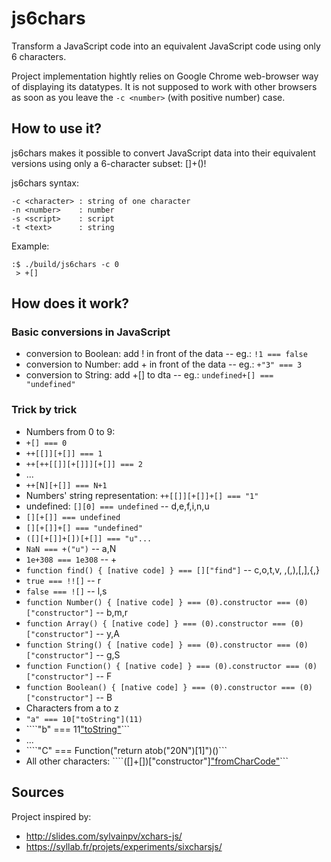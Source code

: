 # js6chars
Transform a JavaScript code into an equivalent JavaScript code using only 6 characters.

Project implementation hightly relies on Google Chrome web-browser way of displaying its datatypes.
It is not supposed to work with other browsers as soon as you leave the ```-c <number>``` (with positive number) case.

## How to use it?

js6chars makes it possible to convert JavaScript data into
their equivalent versions using only a 6-character subset: []+()!

js6chars syntax:
```
-c <character> : string of one character
-n <number>    : number
-s <script>    : script
-t <text>      : string
```

Example:
```
:$ ./build/js6chars -c 0
 > +[]
```

## How does it work?

### Basic conversions in JavaScript

- conversion to Boolean: add ! in front of the data -- eg.: ```!1 === false```
- conversion to Number: add + in front of the data -- eg.: ```+"3" === 3```
- conversion to String: add +[] to dta -- eg.: ```undefined+[] === "undefined"```

### Trick by trick

- Numbers from 0 to 9:
 - ```+[] === 0```
 - ```++[[]][+[]] === 1```
 - ```++[++[[]][+[]]][+[]] === 2```
 - ...
 - ```++[N][+[]] === N+1```
- Numbers' string representation: ```++[[]][+[]]+[] === "1"```
- undefined: ```[][0] === undefined``` -- d,e,f,i,n,u
 - ```[][+[]] === undefined```
 - ```[][+[]]+[] === "undefined"```
 - ```([][+[]]+[])[+[]] === "u"...```
- ```NaN === +("u")``` -- a,N
- ```1e+308 === 1e308``` -- +
- ```function find() { [native code] } === []["find"]``` -- c,o,t,v, ,(,),[,],{,}
- ```true === !![]``` -- r
- ```false === ![]``` -- l,s
- ```function Number() { [native code] } === (0).constructor === (0)["constructor"]``` -- b,m,r
- ```function Array() { [native code] } === (0).constructor === (0)["constructor"]``` -- y,A
- ```function String() { [native code] } === (0).constructor === (0)["constructor"]``` -- g,S
- ```function Function() { [native code] } === (0).constructor === (0)["constructor"]``` -- F
- ```function Boolean() { [native code] } === (0).constructor === (0)["constructor"]``` -- B
- Characters from a to z
 - ```"a" === 10["toString"](11)```
 - ````"b" === 11["toString"](12)```
 - ...
- ````"C" === Function("return atob(\"20N\")[1]")()```
- All other characters: ````([]+[])["constructor"]["fromCharCode"](\d+)```


## Sources

Project inspired by:
- http://slides.com/sylvainpv/xchars-js/
- https://syllab.fr/projets/experiments/sixcharsjs/
